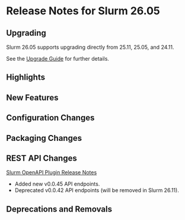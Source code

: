 # Release Notes for Slurm 26.05

## Upgrading

Slurm 26.05 supports upgrading directly from 25.11, 25.05, and 24.11.

See the [Upgrade Guide](https://slurm.schedmd.com/upgrades.html) for further details.

## Highlights

## New Features

## Configuration Changes

## Packaging Changes

## REST API Changes

[Slurm OpenAPI Plugin Release Notes](https://slurm.schedmd.com/openapi_release_notes.html)

* Added new v0.0.45 API endpoints.
* Deprecated v0.0.42 API endpoints (will be removed in Slurm 26.11).

## Deprecations and Removals
